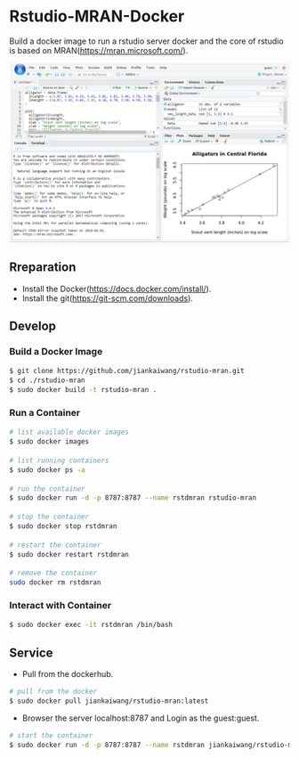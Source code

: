 # Rstudio-MRAN-Docker

Build a docker image to run a rstudio server docker and the core of rstudio is based on MRAN(https://mran.microsoft.com/).

![demo](https://raw.githubusercontent.com/jiankaiwang/rstudio-mran/master/images/demo.png)

## Rreparation

* Install the Docker(https://docs.docker.com/install/).
* Install the git(https://git-scm.com/downloads).

## Develop

### Build a Docker Image

```bash
$ git clone https://github.com/jiankaiwang/rstudio-mran.git
$ cd ./rstudio-mran
$ sudo docker build -t rstudio-mran .
```

### Run a Container

```bash
# list available docker images
$ sudo docker images

# list running containers
$ sudo docker ps -a

# run the container
$ sudo docker run -d -p 8787:8787 --name rstdmran rstudio-mran

# stop the container
$ sudo docker stop rstdmran

# restart the container
$ sudo docker restart rstdmran

# remove the container
sudo docker rm rstdmran
```

### Interact with Container

```bash
$ sudo docker exec -it rstdmran /bin/bash
```

## Service

* Pull from the dockerhub.

```bash
# pull from the docker
$ sudo docker pull jiankaiwang/rstudio-mran:latest
```

* Browser the server localhost:8787 and Login as the guest:guest.

```bash
# start the container
$ sudo docker run -d -p 8787:8787 --name rstdmran jiankaiwang/rstudio-mran
```

